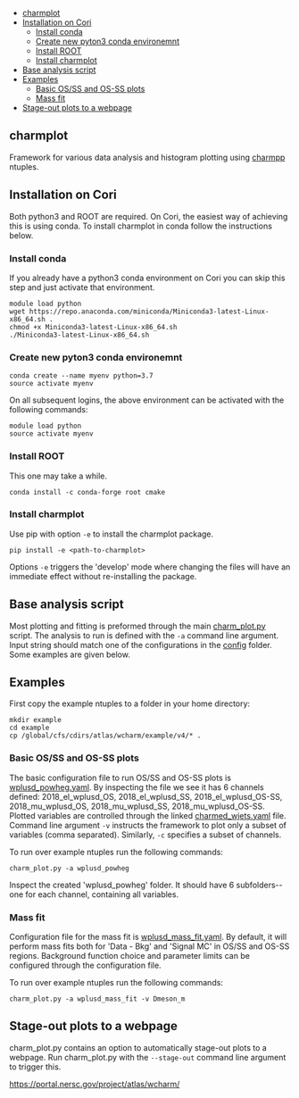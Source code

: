 - [charmplot](#charmplot)
- [Installation on Cori](#installation-on-cori)
  - [Install conda](#install-conda)
  - [Create new pyton3 conda environemnt](#create-new-pyton3-conda-environemnt)
  - [Install ROOT](#install-root)
  - [Install charmplot](#install-charmplot)
- [Base analysis script](#base-analysis-script)
- [Examples](#examples)
  - [Basic OS/SS and OS-SS plots](#basic-osss-and-os-ss-plots)
  - [Mass fit](#mass-fit)
- [Stage-out plots to a webpage](#stage-out-plots-to-a-webpage)

## charmplot

Framework for various data analysis and histogram plotting using
[charmpp](https://gitlab.cern.ch/lbnl/CharmPhysics/charmpp) ntuples.

## Installation on Cori

Both python3 and ROOT are required. On Cori, the easiest way of achieving this
is using conda. To install charmplot in conda follow the instructions below.

### Install conda

If you already have a python3 conda environment on Cori you can skip this step
and just activate that environment.

```
module load python
wget https://repo.anaconda.com/miniconda/Miniconda3-latest-Linux-x86_64.sh .
chmod +x Miniconda3-latest-Linux-x86_64.sh
./Miniconda3-latest-Linux-x86_64.sh
```

### Create new pyton3 conda environemnt

```
conda create --name myenv python=3.7
source activate myenv
```

On all subsequent logins, the above environment can be activated with the following commands:

```
module load python
source activate myenv
```

### Install ROOT

This one may take a while.

```
conda install -c conda-forge root cmake
```

### Install charmplot

Use pip with option `-e` to install the charmplot package.

```
pip install -e <path-to-charmplot>
```

Options `-e` triggers the 'develop' mode where changing the files will have an
immediate effect without re-installing the package.

## Base analysis script

Most plotting and fitting is preformed through the main [charm_plot.py](https://gitlab.cern.ch/lbnl/CharmPhysics/charmplot/-/blob/master/charmplot/scripts/charm_plot.py)
script. The analysis to run is defined with the `-a` command line argument. Input string should match one of the configurations in the
[config](https://gitlab.cern.ch/lbnl/CharmPhysics/charmplot/-/tree/master/charmplot%2Fconfig) folder. Some examples are given below.

## Examples

First copy the example ntuples to a folder in your home directory:

```
mkdir example
cd example
cp /global/cfs/cdirs/atlas/wcharm/example/v4/* .
```

### Basic OS/SS and OS-SS plots

The basic configuration file to run OS/SS and OS-SS plots is [wplusd_powheg.yaml](https://gitlab.cern.ch/lbnl/CharmPhysics/charmplot/-/blob/master/charmplot/config/wplusd_powheg.yaml).
By inspecting the file we see it has 6 channels defined: 2018_el_wplusd_OS, 2018_el_wplusd_SS, 2018_el_wplusd_OS-SS, 2018_mu_wplusd_OS, 2018_mu_wplusd_SS, 2018_mu_wplusd_OS-SS.
Plotted variables are controlled through the linked [charmed_wjets.yaml](https://gitlab.cern.ch/lbnl/CharmPhysics/charmplot/-/blob/master/charmplot/config/variables/charmed_wjets.yaml) file.
Command line argument `-v` instructs the framework to plot only a subset of variables (comma separated). Similarly, `-c` specifies a subset of channels.

To run over example ntuples run the following commands:

```
charm_plot.py -a wplusd_powheg
```

Inspect the created 'wplusd_powheg' folder. It should have 6 subfolders-- one for each channel, containing all variables.

### Mass fit

Configuration file for the mass fit is [wplusd_mass_fit.yaml](https://gitlab.cern.ch/lbnl/CharmPhysics/charmplot/-/blob/master/charmplot/config/wplusd_mass_fit.yaml).
By default, it will perform mass fits both for 'Data - Bkg' and 'Signal MC' in OS/SS and OS-SS regions. Background function choice and parameter limits can
be configured through the configuration file.

To run over example ntuples run the following commands:

```
charm_plot.py -a wplusd_mass_fit -v Dmeson_m
```

<!-- ### QCD Template fit

An example configuration file for the QCD Template fit is [wplusd_fit/electron_pt.yaml](https://gitlab.cern.ch/lbnl/CharmPhysics/charmplot/-/blob/master/charmplot/config/wplusd_fit/electron_pt.yaml).
In this case the 'PT Template' fit is performed for the electron channel. Multiple channels are defined in the configuration file:

- 2018_el_wplusd_OS: OS signal region (standard mT, MET, pT, d0 cuts)
- 2018_el_wplusd_PT_Template_OS: region used to extract the template (no mT cut, inverted MET and d0, relaxed pT)
- 2018_el_wplusd_PT_Loose_OS: region where the likelihood fit is performed (no mT cut, relaxed pT)
- 2018_el_wplusd_PT_Fit_OS: same as above, but used to control the likelihood fit
- 2018_el_wplusd_PT_Extrapolated_OS: OS signal region with extrapolated QCD Multijet background
- 2018_el_wplusd_PTCut_Template_OS: used only to construct QCD Multijet histograms with a pT cut (used for extrapolation in SR)

To run over example ntuples run the following commands:

```
charm_plot.py -a wplusd_fit/electron_pt -v "Dmeson_m,lep_pt,met_met"
``` -->

## Stage-out plots to a webpage

charm_plot.py contains an option to automatically stage-out plots to a webpage.
Run charm_plot.py with the `--stage-out` command line argument to trigger this.

https://portal.nersc.gov/project/atlas/wcharm/

